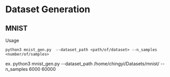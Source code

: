 # Dataset Generation
## MNIST
Usage
```
python3 mnist_gen.py  --dataset_path <path/of/dataset> --n_samples <number/of/samples>
```
ex. python3 mnist_gen.py  --dataset_path /home/chingyi/Datasets/mnist/ --n_samples 6000 60000
